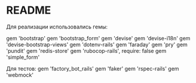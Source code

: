 # README

Для реализации использовались гемы:

gem 'bootstrap'
gem 'bootstrap_form'
gem 'devise'
gem 'devise-i18n'
gem 'devise-bootstrap-views'
gem 'dotenv-rails'
gem 'faraday'
gem 'pry'
gem 'pundit'
gem 'redis-store'
gem 'rubocop-rails', require: false
gem 'simple_form'

Для тестов:
gem 'factory_bot_rails'
gem 'faker'
gem 'rspec-rails'
gem 'webmock'